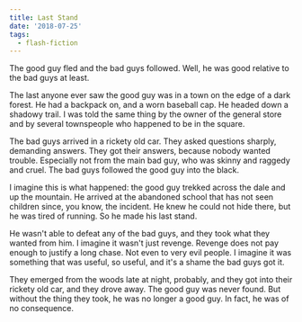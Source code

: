 ```yaml
---
title: Last Stand
date: '2018-07-25'
tags:
  - flash-fiction
---
```


The good guy fled and the bad guys followed. Well, he was good relative to the
bad guys at least.

<!-- truncate -->

The last anyone ever saw the good guy was in a town on the edge of a dark
forest. He had a backpack on, and a worn baseball cap. He headed down a shadowy
trail. I was told the same thing by the owner of the general store and by
several townspeople who happened to be in the square.

The bad guys arrived in a rickety old car. They asked questions sharply,
demanding answers. They got their answers, because nobody wanted trouble.
Especially not from the main bad guy, who was skinny and raggedy and cruel. The
bad guys followed the good guy into the black.

I imagine this is what happened: the good guy trekked across the dale and up the
mountain. He arrived at the abandoned school that has not seen children since,
you know, the incident. He knew he could not hide there, but he was tired of
running. So he made his last stand.

He wasn't able to defeat any of the bad guys, and they took what they wanted
from him. I imagine it wasn't just revenge. Revenge does not pay enough to
justify a long chase. Not even to very evil people. I imagine it was something
that was useful, so useful, and it's a shame the bad guys got it.

They emerged from the woods late at night, probably, and they got into their
rickety old car, and they drove away. The good guy was never found. But without
the thing they took, he was no longer a good guy. In fact, he was of no
consequence.
